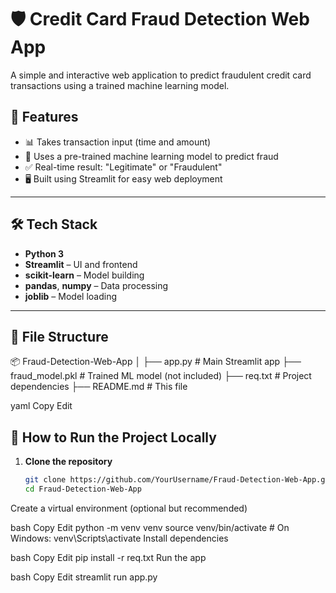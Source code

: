 # 🛡️ Credit Card Fraud Detection Web App

A simple and interactive web application to predict fraudulent credit card transactions using a trained machine learning model.

## 🚀 Features

- 📊 Takes transaction input (time and amount)
- 🧠 Uses a pre-trained machine learning model to predict fraud
- ✅ Real-time result: "Legitimate" or "Fraudulent"
- 🖥️ Built using Streamlit for easy web deployment

---

## 🛠️ Tech Stack

- **Python 3**
- **Streamlit** – UI and frontend
- **scikit-learn** – Model building
- **pandas**, **numpy** – Data processing
- **joblib** – Model loading

---

## 📂 File Structure
📦 Fraud-Detection-Web-App
│
├── app.py # Main Streamlit app
├── fraud_model.pkl # Trained ML model (not included)
├── req.txt # Project dependencies
├── README.md # This file

yaml
Copy
Edit
## 🧪 How to Run the Project Locally

1. **Clone the repository**
   ```bash
   git clone https://github.com/YourUsername/Fraud-Detection-Web-App.git
   cd Fraud-Detection-Web-App
Create a virtual environment (optional but recommended)

bash
Copy
Edit
python -m venv venv
source venv/bin/activate   # On Windows: venv\Scripts\activate
Install dependencies

bash
Copy
Edit
pip install -r req.txt
Run the app

bash
Copy
Edit
streamlit run app.py

